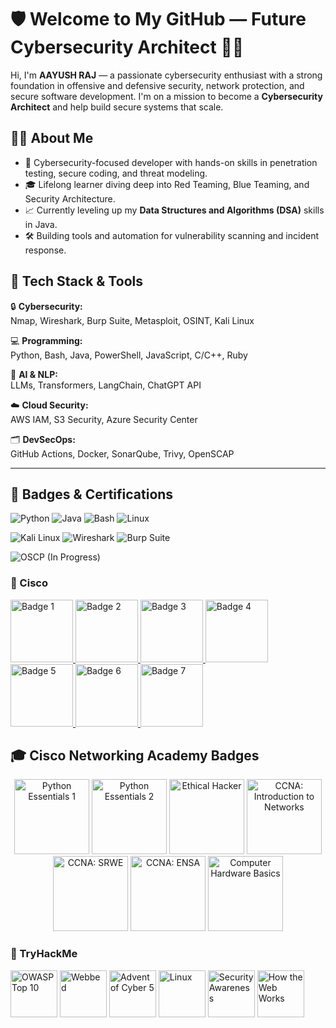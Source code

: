 # 🛡️ Welcome to My GitHub — Future Cybersecurity Architect 👨‍💻

Hi, I'm **AAYUSH RAJ** — a passionate cybersecurity enthusiast with a strong foundation in offensive and defensive security, network protection, and secure software development. I'm on a mission to become a **Cybersecurity Architect** and help build secure systems that scale.

## 👨‍💻 About Me
- 🔐 Cybersecurity-focused developer with hands-on skills in penetration testing, secure coding, and threat modeling.
- 🎓 Lifelong learner diving deep into Red Teaming, Blue Teaming, and Security Architecture.
- 📈 Currently leveling up my **Data Structures and Algorithms (DSA)** skills in Java.
- 🛠️ Building tools and automation for vulnerability scanning and incident response.

## 🧰 Tech Stack & Tools

🔒 **Cybersecurity:**  
Nmap, Wireshark, Burp Suite, Metasploit, OSINT, Kali Linux

💻 **Programming:**  
Python, Bash, Java, PowerShell, JavaScript, C/C++, Ruby

🧠 **AI & NLP:**  
LLMs, Transformers, LangChain, ChatGPT API

☁️ **Cloud Security:**  
AWS IAM, S3 Security, Azure Security Center

🗂️ **DevSecOps:**  
GitHub Actions, Docker, SonarQube, Trivy, OpenSCAP

---

## 🏅 Badges & Certifications

![Python](https://img.shields.io/badge/Python-3776AB?style=for-the-badge&logo=python&logoColor=white)
![Java](https://img.shields.io/badge/Java-ED8B00?style=for-the-badge&logo=java&logoColor=white)
![Bash](https://img.shields.io/badge/Bash-121011?style=for-the-badge&logo=gnu-bash&logoColor=white)
![Linux](https://img.shields.io/badge/Linux-FCC624?style=for-the-badge&logo=linux&logoColor=black)

![Kali Linux](https://img.shields.io/badge/Kali_Linux-557C94?style=for-the-badge&logo=kalilinux&logoColor=white)
![Wireshark](https://img.shields.io/badge/Wireshark-1679A7?style=for-the-badge&logo=wireshark&logoColor=white)
![Burp Suite](https://img.shields.io/badge/Burp_Suite-FF3300?style=for-the-badge&logoColor=white)

![OSCP (In Progress)](https://img.shields.io/badge/OSCP-In_Progress-red?style=for-the-badge&logo=offensive-security)

<h3>🏅 Cisco </h3>

<p align="left">
  <a href="https://www.credly.com/badges/c2914245-fc29-4999-95f8-308a625e83e8/public_url" target="_blank">
    <img src="BADGE_IMAGE_URL_1" alt="Badge 1" width="100"/>
  </a>
  <a href="https://www.credly.com/badges/39da3fe7-f20d-4d16-bdc8-6b9bc9023731/public_url" target="_blank">
    <img src="BADGE_IMAGE_URL_2" alt="Badge 2" width="100"/>
  </a>
  <a href="https://www.credly.com/badges/0d897ba4-0722-4b4d-83e5-c01117ba2901/public_url" target="_blank">
    <img src="BADGE_IMAGE_URL_3" alt="Badge 3" width="100"/>
  </a>
  <a href="https://www.credly.com/badges/beebaa7b-a35c-4a0f-9fe3-82ea2a467ad0/public_url" target="_blank">
    <img src="BADGE_IMAGE_URL_4" alt="Badge 4" width="100"/>
  </a>
  <a href="https://www.credly.com/badges/3c1194ea-361e-4925-94a9-074ecfcdcfb0/public_url" target="_blank">
    <img src="BADGE_IMAGE_URL_5" alt="Badge 5" width="100"/>
  </a>
  <a href="https://www.credly.com/badges/REPEATED-BADGE-ID/public_url" target="_blank">
    <img src="BADGE_IMAGE_URL_6" alt="Badge 6" width="100"/>
  </a>
  <a href="https://www.credly.com/badges/EXTRA-BADGE-ID/public_url" target="_blank">
    <img src="BADGE_IMAGE_URL_7" alt="Badge 7" width="100"/>
  </a>
</p>

## 🎓 Cisco Networking Academy Badges

<p align="center">
  <img src="assets/badges/python-essentials-1.1.png" width="120" alt="Python Essentials 1"/>
  <img src="assets/badges/python-essentials-2.png" width="120" alt="Python Essentials 2"/>
  <img src="assets/badges/ethical-hacker.png" width="120" alt="Ethical Hacker"/>
  <img src="assets/badges/ccna-introduction-to-networks.png" width="120" alt="CCNA: Introduction to Networks"/>
  <img src="assets/badges/ccna-switching-routing-and-wireless-essentials.1.png" width="120" alt="CCNA: SRWE"/>
  <img src="assets/badges/ccna-enterprise-networking-security-and-automation.png" width="120" alt="CCNA: ENSA"/>
  <img src="assets/badges/computer-hardware-basics.png" width="120" alt="Computer Hardware Basics"/>
</p>


<h3>🏅 TryHackMe </h3>

<p align="left">
  <img src="https://assets.tryhackme.com/img/badges/owasptop10.svg" alt="OWASP Top 10" width="75"/>
  <img src="https://assets.tryhackme.com/img/badges/webbed.svg" alt="Webbed" width="75"/>
  <img src="https://assets.tryhackme.com/img/badges/aoc5.svg" alt="Advent of Cyber 5" width="75"/>
  <img src="https://assets.tryhackme.com/img/badges/linux.svg" alt="Linux" width="75"/>
  <img src="https://assets.tryhackme.com/img/badges/securityawareness.svg" alt="Security Awareness" width="75"/>
  <img src="https://assets.tryhackme.com/img/badges/howthewebworks.svg" alt="How the Web Works" width="75"/>
</p>


